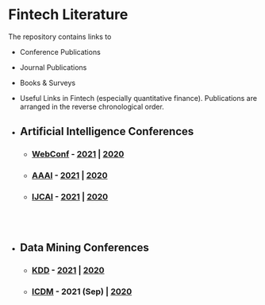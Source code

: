# Fintech Literature
The repository contains links to
- Conference Publications
- Journal Publications
- Books & Surveys
- Useful Links
in Fintech (especially quantitative finance). Publications are arranged in the reverse chronological order.

- ## Artificial Intelligence Conferences
   * ### [WebConf](https://www2022.thewebconf.org/) - [2021](https://github.com/ai-gamer/fintech-literature/blob/main/conference/folder/www21/README.md) | [2020](https://github.com/ai-gamer/fintech-literature/blob/main/conference/folder/www20/README.md) 
   * ### [AAAI](https://aaai.org/Conferences/AAAI-22/) - [2021](https://github.com/ai-gamer/fintech-literature/blob/main/conference/folder/aaai21/README.md) | [2020](https://github.com/ai-gamer/fintech-literature/blob/main/conference/folder/aaai20/README.md)
   * ### [IJCAI](https://ijcai-21.org/) - [2021](https://github.com/ai-gamer/fintech-literature/blob/main/conference/folder/ijcai21/README.md) |  [2020](https://github.com/ai-gamer/fintech-literature/blob/main/conference/folder/ijcai20/README.md)

<br> </br>

- ## Data Mining Conferences
   * ### [KDD](https://www.kdd.org/kdd2021/) - [2021](https://github.com/ai-gamer/fintech-literature/blob/main/conference/folder/kdd21/README.md) | [2020](https://github.com/ai-gamer/fintech-literature/blob/main/conference/folder/kdd20/README.md) 
   * ### [ICDM](https://icdm2021.auckland.ac.nz/) - 2021 (Sep) | [2020](https://github.com/ai-gamer/fintech-literature/blob/main/conference/folder/public/icdm20/README.md)

<br> </br>

